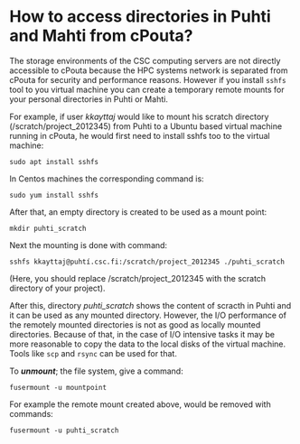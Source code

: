 # How to access directories in Puhti and Mahti from cPouta?

The storage environments of the CSC computing servers are not directly accessible to cPouta because the HPC systems network is separated from cPouta for security and performance reasons. However if you install `sshfs` tool to you virtual machine you can create a temporary remote mounts for your personal directories in Puhti or Mahti.

For example, if user _kkayttaj_ would like to mount his scratch directory (/scratch/project_2012345) from Puhti to a Ubuntu based virtual machine running in cPouta, he would first need to install sshfs too to the virtual machine:

```
sudo apt install sshfs
```
In Centos machines the corresponding command is:

```text
sudo yum install sshfs
```

After that, an empty directory is created to be used as a mount point:

```
mkdir puhti_scratch
```

Next the mounting is done with command:

```
sshfs kkayttaj@puhtí.csc.fi:/scratch/project_2012345 ./puhti_scratch
```

(Here, you should replace /scratch/project_2012345 with the scratch directory of your project).

After this, directory _puhti_scratch_ shows the content of scracth in Puhti and it can be used as any mounted directory. However, the I/O performance of the remotely mounted directories is not as good as locally mounted directories. Because of that, in the case of I/O intensive tasks it may be more reasonable to copy the data to the local disks of the virtual machine. Tools like `scp` and `rsync` can be used for that.

To _**unmount**_; the file system, give a command:

```
fusermount -u mountpoint
```

For example the remote mount created above, would be removed with commands:

```
fusermount -u puhti_scratch
```
